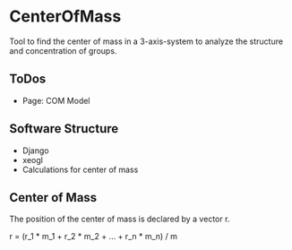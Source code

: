 # CenterOfMass
Tool to find the center of mass in a 3-axis-system to analyze the structure and concentration of groups.

## ToDos
- Page: COM Model


## Software Structure
- Django
- xeogl
- Calculations for center of mass

## Center of Mass
The position of the center of mass is declared by a vector r.

r = (r_1 * m_1 + r_2 * m_2 + ... + r_n * m_n) / m
